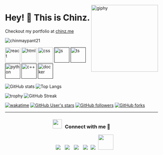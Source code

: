 
<!--suppress HtmlDeprecatedAttribute -->
[<img align='right' src="https://media.giphy.com/media/M9gbBd9nbDrOTu1Mqx/giphy.gif" width="220" alt="giphy">](https://t.me/voko_aleksey)


# Hey! 👋 This is Chinz. #
Checkout my portfolio at [chinz.me](https://chinz.me)

<p align="left"> <img src="https://komarev.com/ghpvc/?username=chinmaypant21&label=Profile%20views&color=0e75b6&style=flat" alt="chinmaypant21" /> </p>

[<img src="https://cdn.iconscout.com/icon/free/png-512/react-3-1175109.png" alt="react" width="50">](https://react.dev/learn)
[<img src="https://cdn.iconscout.com/icon/free/png-512/html-2752158-2284975.png" alt="html" width="50">](https://developer.mozilla.org/en-US/docs/Web/HTML)
[<img src="https://cdn.iconscout.com/icon/free/png-512/css-131-722685.png" alt="css" width="50">](https://developer.mozilla.org/en-US/docs/Web/HTML)
[<img src="https://cdn.iconscout.com/icon/free/png-512/javascript-1-225993.png" alt="js" width="50">]()
[<img src="https://cdn.iconscout.com/icon/free/png-512/typescript-1-1175078.png" alt="ts" width="50">]()
[<img src="https://cdn.iconscout.com/icon/free/png-256/python-3521655-2945099.png" alt="python" width="50">]()
[<img src="https://cdn.iconscout.com/icon/free/png-512/c-58-1175247.png" alt="c++" width="50">]()
[<img src="https://cdn.iconscout.com/icon/free/png-512/docker-3628734-3029959.png" alt="docker" width="50">]()



![GitHub stats](https://github-readme-stats.vercel.app/api?username=chinmaypant21&theme=gotham&show_icons=true&count_private=true&hide_title=true&hide_border=true)
![Top Langs](https://github-readme-stats.vercel.app/api/top-langs/?username=chinmaypant21&layout=default&theme=gotham&hide=html&hide_border=true&card_width=330)


![trophy](https://github-profile-trophy.vercel.app/?username=chinmaypant21&theme=onestar&no-frame=true&column=3&row=2)
![GitHub Streak](http://github-readme-streak-stats.herokuapp.com?user=chinmaypant21&theme=gotham&hide_border=true&date_format=M%20j%5B%2C%20Y%5D)

[![wakatime](https://wakatime.com/badge/user/8cc8aa38-4041-409b-9d27-a85e5b897ad4.svg?style=social)](https://wakatime.com/@8cc8aa38-4041-409b-9d27-a85e5b897ad4)
[<img alt="GitHub User's stars" src="https://img.shields.io/github/stars/chinmaypant21?affiliations=OWNER%2CCOLLABORATOR%2CORGANIZATION_MEMBER&label=Total%20user%20stars%20in%20all%20repo&logoColor=red&style=social">](https://github.com/chinmaypant21?tab=repositories&q=&type=&language=&sort=stargazers)
[<img alt="GitHub followers" src="https://img.shields.io/github/followers/chinmaypant21?&logoColor=red&style=social">](https://github.com/chinmaypant21?tab=followers)
[<img alt="GitHub forks" src="https://img.shields.io/github/forks/chinmaypant21/TranslatorSelenium?logoColor=red&style=social">](https://github.com/chinmaypant21/TranslatorSelenium/network/members)

------
<h3 align="center" > <img src="https://media.giphy.com/media/iY8CRBdQXODJSCERIr/giphy.gif" width="30" height="30" style="margin-right: 10px;">Connect with me 🤝 </h3>

<p align="center">

 <div align="center"  class="icons-social" style="margin-left: 10px;">
        <a style="margin-left: 10px;"  target="_blank" href="https://www.linkedin.com/in/chinmay-pant-565277200/">
			<img src="https://img.icons8.com/doodle/40/000000/linkedin--v2.png"></a>
        <a style="margin-left: 10px;" target="_blank" href="https://github.com/chinmaypant21">
		<img src="https://img.icons8.com/doodle/40/000000/github--v1.png"></a>
        <a style="margin-left: 10px;" target="_blank" href="https://instagram.com/not_cicada">
			<img src="https://img.icons8.com/doodle/40/000000/instagram-new--v2.png"></a>
		<a style="margin-left: 10px;" target="_blank" href="https://twitter.com/not__cicada">
			<img src="https://img.icons8.com/doodle/1x/twitter-squared--v2.png" ></a>
		<a style="margin-left: 5px;" target="_blank" href="">
			<img src="https://img.icons8.com/plasticine/0.5x/resume.png" ></a>
		<a style="margin-left: 5px;" target="_blank" href="https://chinz.me">
			<img src="https://img.icons8.com/clouds/1x/web.png" width='50'></a>
      </div>

</p>

